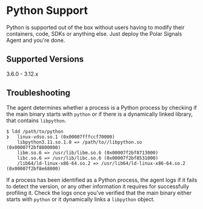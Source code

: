 # Python Support

Python is supported out of the box without users having to modify their containers, code, SDKs or anything else. Just deploy the Polar Signals Agent and you're done.

## Supported Versions

3.6.0 - 3.12.x

## Troubleshooting

The agent determines whether a process is a Python process by checking if the main binary starts with `python` or if there is a dynamically linked library, that contains `libpython`.

```shell
$ ldd /path/to/python
❯	linux-vdso.so.1 (0x00007fffccf70000)
	libpython3.11.so.1.0 => /path/to//libpython.so (0x00007f2bf8800000)
	libm.so.6 => /usr/lib/libm.so.6 (0x00007f2bf8713000)
	libc.so.6 => /usr/lib/libc.so.6 (0x00007f2bf8531000)
	/lib64/ld-linux-x86-64.so.2 => /usr/lib64/ld-linux-x86-64.so.2 (0x00007f2bf8e68000)
```

If a process has been identified as a Python process, the agent logs if it fails to detect the version, or any other information it requires for successfully profiling it. Check the logs once you've verified that the main binary either starts with `python` or it dynamically links a `libpython` object.
